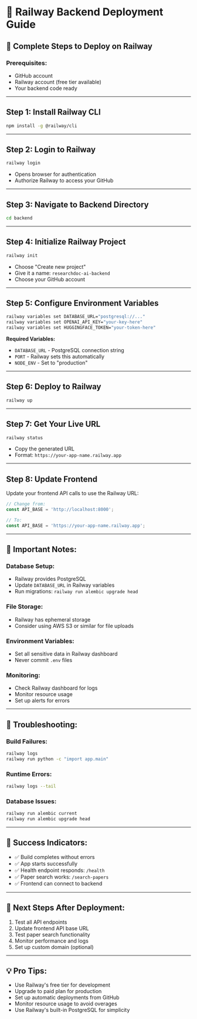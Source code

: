 # 🚂 Railway Backend Deployment Guide

## 🎯 **Complete Steps to Deploy on Railway**

### **Prerequisites:**
- GitHub account
- Railway account (free tier available)
- Your backend code ready

---

## **Step 1: Install Railway CLI**
```bash
npm install -g @railway/cli
```

---

## **Step 2: Login to Railway**
```bash
railway login
```
- Opens browser for authentication
- Authorize Railway to access your GitHub

---

## **Step 3: Navigate to Backend Directory**
```bash
cd backend
```

---

## **Step 4: Initialize Railway Project**
```bash
railway init
```
- Choose "Create new project"
- Give it a name: `researchdoc-ai-backend`
- Choose your GitHub account

---

## **Step 5: Configure Environment Variables**
```bash
railway variables set DATABASE_URL="postgresql://..."
railway variables set OPENAI_API_KEY="your-key-here"
railway variables set HUGGINGFACE_TOKEN="your-token-here"
```

**Required Variables:**
- `DATABASE_URL` - PostgreSQL connection string
- `PORT` - Railway sets this automatically
- `NODE_ENV` - Set to "production"

---

## **Step 6: Deploy to Railway**
```bash
railway up
```

---

## **Step 7: Get Your Live URL**
```bash
railway status
```
- Copy the generated URL
- Format: `https://your-app-name.railway.app`

---

## **Step 8: Update Frontend**
Update your frontend API calls to use the Railway URL:
```javascript
// Change from:
const API_BASE = 'http://localhost:8000';

// To:
const API_BASE = 'https://your-app-name.railway.app';
```

---

## **🚨 Important Notes:**

### **Database Setup:**
- Railway provides PostgreSQL
- Update `DATABASE_URL` in Railway variables
- Run migrations: `railway run alembic upgrade head`

### **File Storage:**
- Railway has ephemeral storage
- Consider using AWS S3 or similar for file uploads

### **Environment Variables:**
- Set all sensitive data in Railway dashboard
- Never commit `.env` files

### **Monitoring:**
- Check Railway dashboard for logs
- Monitor resource usage
- Set up alerts for errors

---

## **🔧 Troubleshooting:**

### **Build Failures:**
```bash
railway logs
railway run python -c "import app.main"
```

### **Runtime Errors:**
```bash
railway logs --tail
```

### **Database Issues:**
```bash
railway run alembic current
railway run alembic upgrade head
```

---

## **🎉 Success Indicators:**
- ✅ Build completes without errors
- ✅ App starts successfully
- ✅ Health endpoint responds: `/health`
- ✅ Paper search works: `/search-papers`
- ✅ Frontend can connect to backend

---

## **📱 Next Steps After Deployment:**
1. Test all API endpoints
2. Update frontend API base URL
3. Test paper search functionality
4. Monitor performance and logs
5. Set up custom domain (optional)

---

## **💡 Pro Tips:**
- Use Railway's free tier for development
- Upgrade to paid plan for production
- Set up automatic deployments from GitHub
- Monitor resource usage to avoid overages
- Use Railway's built-in PostgreSQL for simplicity 